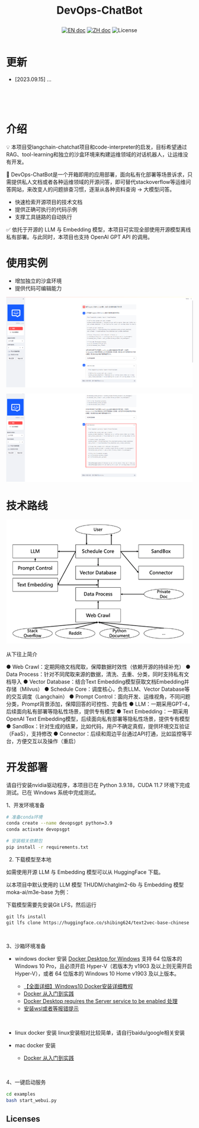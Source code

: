 # <p align="center">DevOps-ChatBot</p>

<p align="center">
    <a href="README_en.md"><img src="https://img.shields.io/badge/document-英文版-white.svg" alt="EN doc"></a>
    <a href="README.md"><img src="https://img.shields.io/badge/文档-中文版-white.svg" alt="ZH doc"></a>
    <img src="https://img.shields.io/static/v1?label=license&message=MIT&color=white&style=flat" alt="License">
    <br><br>
</p>



# 更新
- [2023.09.15] ...

<br>
<br>
<br>


# 介绍

💡 本项目受langchain-chatchat项目和code-interpreter的启发，目标希望通过RAG、tool-learning和独立的沙盒环境来构建运维领域的对话机器人，让运维没有开发。


🤖️ DevOps-ChatBot是一个开箱即用的应用部署，面向私有化部署等场景诉求，只需提供私人文档或者各种运维领域的开源问答，即可替代stackoverflow等运维问答网站，来改变人的问题排查习惯，逐渐从各种资料查询 -> 大模型问答。

- 快速检索开源项目的技术文档
- 提供正确可执行的代码示例
- 支撑工具链路的自动执行


✅ 依托于开源的 LLM 与 Embedding 模型，本项目可实现全部使用开源模型离线私有部署。与此同时，本项目也支持 OpenAI GPT API 的调用。


# 使用实例
- 增加独立的沙盒环境
- 提供代码可编辑能力

![devopsgpt_example](sources/docs_imgs/devopsgpt_example.png)

![Alt text](sources/docs_imgs/devopsgpt_example2.png)
# 技术路线

![roadmap](sources/docs_imgs/roadmap.png)

从下往上简介

● Web Crawl：定期网络文档爬取，保障数据时效性（依赖开源的持续补充）
● Data Process：针对不同爬取来源的数据，清洗、去重、分类，同时支持私有文档导入
● Vector Database：结合Text Embedding模型获取文档Embedding并存储（Milvus）
● Schedule Core：调度核心，负责LLM、Vector Database等的交互调度（Langchain）
● Prompt Control：面向开发、运维视角，不同问题分类，Prompt背景添加，保障回答的可控性、完备性
● LLM：一期采用GPT-4，后续面向私有部署等隐私性场景，提供专有模型
● Text Embedding：一期采用OpenAI Text Embedding模型，后续面向私有部署等隐私性场景，提供专有模型
● SandBox：针对生成的结果，比如代码，用户不确定真假，提供环境交互验证（FaaS），支持修改
● Connector：后续和周边平台通过API打通，比如监控等平台，方便交互以及操作（重启）




# 开发部署

请自行安装nvidia驱动程序，本项目已在 Python 3.9.18，CUDA 11.7 环境下完成测试。已在 Windows 系统中完成测试。

1、开发环境准备

```bash
# 准备conda环境
conda create --name devopsgpt python=3.9
conda activate devopsgpt
```

```bash
# 安装相关依赖包
pip install -r requirements.txt
```


2. 下载模型至本地

如需使用开源 LLM 与 Embedding 模型可以从 HuggingFace 下载。

以本项目中默认使用的 LLM 模型 THUDM/chatglm2-6b 与 Embedding 模型 moka-ai/m3e-base 为例：

下载模型需要先安装Git LFS，然后运行
```
git lfs install
git lfs clone https://huggingface.co/shibing624/text2vec-base-chinese
```
<br>

3、沙箱环境准备
- windows docker 安装
[Docker Desktop for Windows](https://docs.docker.com/desktop/install/windows-install/) 支持 64 位版本的 Windows 10 Pro，且必须开启 Hyper-V（若版本为 v1903 及以上则无需开启 Hyper-V），或者 64 位版本的 Windows 10 Home v1903 及以上版本。

  - [【全面详细】Windows10 Docker安装详细教程](https://zhuanlan.zhihu.com/p/441965046)
  - [Docker 从入门到实践](https://yeasy.gitbook.io/docker_practice/install/windows)
  - [Docker Desktop requires the Server service to be enabled 处理](https://blog.csdn.net/sunhy_csdn/article/details/106526991)
  - [安装wsl或者等报错提示](https://learn.microsoft.com/zh-cn/windows/wsl/install)
<br>

- linux docker 安装
linux安装相对比较简单，请自行baidu/google相关安装

- mac docker 安装
  - [Docker 从入门到实践](https://yeasy.gitbook.io/docker_practice/install/mac)
<br>

4、一键启动服务

```bash
cd examples
bash start_webui.py
```


## Licenses
